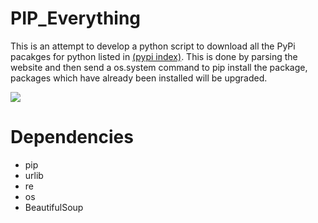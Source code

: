 # PIP_Everything
This is an attempt to develop a python script to download all the PyPi pacakges for python listed in [(pypi index)](https://pypi.python.org/simple/). This is done by parsing the website and then send a os.system command to pip install the package, packages which have already been installed will be upgraded. 

![](https://cdn.meme.am/instances/500x/68841984.jpg)

Dependencies
============

* pip 
* urlib 
* re
* os
* BeautifulSoup 
